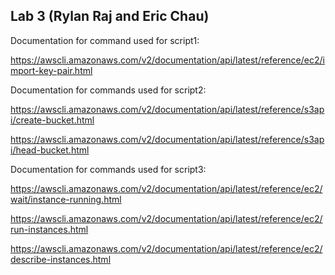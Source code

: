 ## Lab 3 (Rylan Raj and Eric Chau)

Documentation for command used for script1:

https://awscli.amazonaws.com/v2/documentation/api/latest/reference/ec2/import-key-pair.html


Documentation for commands used for script2:

https://awscli.amazonaws.com/v2/documentation/api/latest/reference/s3api/create-bucket.html

https://awscli.amazonaws.com/v2/documentation/api/latest/reference/s3api/head-bucket.html

Documentation for commands used for script3:

https://awscli.amazonaws.com/v2/documentation/api/latest/reference/ec2/wait/instance-running.html

https://awscli.amazonaws.com/v2/documentation/api/latest/reference/ec2/run-instances.html

https://awscli.amazonaws.com/v2/documentation/api/latest/reference/ec2/describe-instances.html
